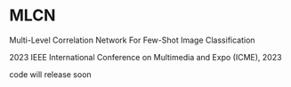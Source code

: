 # MLCN
Multi-Level Correlation Network For Few-Shot Image Classification

2023 IEEE International Conference on Multimedia and Expo (ICME), 2023

code will release soon
